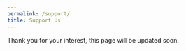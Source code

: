 ```yaml
---
permalink: /support/
title: Support Us
---
```


Thank you for your interest, this page will be updated soon.
